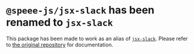 # `@speee-js/jsx-slack` has been renamed to `jsx-slack`

This package has been made to work as an alias of [`jsx-slack`](https://www.npmjs.com/package/jsx-slack). Please refer to [the original repository](https://github.com/yhatt/jsx-slack) for documentation.
